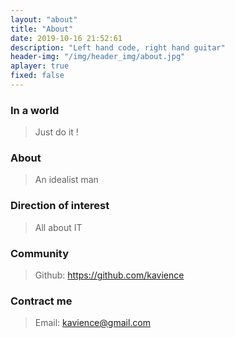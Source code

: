 ```yaml
---
layout: "about"
title: "About"
date: 2019-10-16 21:52:61
description: "Left hand code, right hand guitar"
header-img: "/img/header_img/about.jpg"
aplayer: true
fixed: false
---
```


### In a world

>Just do it !

### About

>An idealist man

### Direction of interest

> All about IT 

### Community

 > Github: https://github.com/kavience

### Contract me

>Email: kavience@gmail.com

